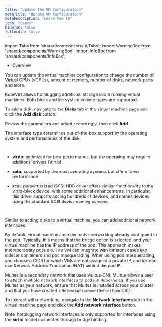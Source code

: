 ```yaml
---
title: "Update the VM Configuration"
metaTitle: "Update VM Configuration"
metaDescription: "Learn how to"
icon: "users"
hideToC: false
fullWidth: false
---
```


import Tabs from 'shared/components/ui/Tabs';
import WarningBox from 'shared/components/WarningBox';
import InfoBox from 'shared/components/InfoBox';


* Overview

You can update the virtual machine configuration to change the number of Virtual CPUs (vCPUs), amount ot memory, number of disks, network ports and more.

KubeVirt allows hotplugging additional storage into a running virtual machines. Both block and file system volume types are supported.

To add a disk, navigate to the **Disks** tab in the virtual machine page and click the **Add disk** button.


Review the parametera and adapt accordingly, then click **Add**.

The interface type determines out-of-the-box support by the operating system and performances of the disk:

<br />

- **virtio**: optimized for best performance, but the operating may require additional drivers (Virtio).


- **sata**: supported by the most operating systems but offers lower performance


- **scsi**: paravirtualized iSCSI HDD driver offers similar functionality to the virtio-block device, with some additional enhancements. In particular, this driver supports adding hundreds of devices, and names devices using the standard SCSI device naming scheme.

<br />

Similar to adding disks to a virtual machine, you can add additional network interfaces.

By default, virtual machines use the native networking already configured in the pod. Typically, this means that the bridge option is selected, and your virtual machine has the IP address of the pod. This approach makes interoperability possible. The VM can integrate with different cases like sidecar containers and pod masquerading. When using pod masquerading, you choose a CIDR for which VMs are not assigned a private IP, and instead use Network Address Translation (NAT) behind the pod IP.

Multus is a secondary network that uses Multus-CNI. Multus allows a user to attach multiple network interfaces to pods in Kubernetes. If you use Multus as your network, ensure that Multus is installed across your cluster and that you have created a ``NetworkAttachmentDefinition`` CRD.

To interact with networking, navigate to the **Network Interfaces** tab in the virtual machine page and click the **Add network interface** button.

Note: hotplugging network interfaces is only supported for interfaces using the **virtio** model connected through bridge binding.


